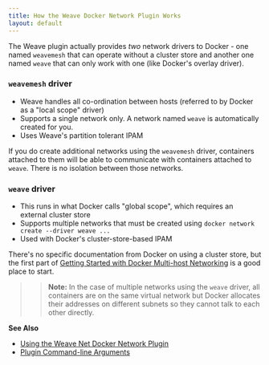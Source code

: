 ```yaml
---
title: How the Weave Docker Network Plugin Works
layout: default
---
```



The Weave plugin actually provides *two* network drivers to Docker - one named `weavemesh` that can operate without a cluster store and another one named `weave` that can only work with one (like Docker's overlay driver).

### `weavemesh` driver

* Weave handles all co-ordination between hosts (referred to by Docker as a "local scope" driver)
* Supports a single network only. A network named `weave` is automatically created for you.
* Uses Weave's partition tolerant IPAM

If you do create additional networks using the `weavemesh` driver, containers attached to them will be able to communicate with containers attached to `weave`. There is no isolation between those networks.

### `weave` driver

* This runs in what Docker calls "global scope", which requires an external cluster store
* Supports multiple networks that must be created using `docker network create --driver weave ...`
* Used with Docker's cluster-store-based IPAM

There's no specific documentation from Docker on using a cluster
store, but the first part of
[Getting Started with Docker Multi-host Networking](https://github.com/docker/docker/blob/master/docs/userguide/networking/get-started-overlay.md) is a good place to start.

>>**Note:** In the case of multiple networks using the `weave` driver, all containers are on the same virtual network but Docker allocates their addresses on different subnets so they cannot talk to each other directly.


**See Also**

 * [Using the Weave Net Docker Network Plugin](/site/plugin/weave-plugin-how-to.md)
 * [Plugin Command-line Arguments](/site/plugin/plug-in-command-line.md)
 
